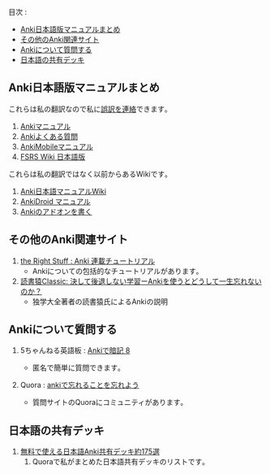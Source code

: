 
目次 :
- [Anki日本語版マニュアルまとめ](#anki日本語版マニュアルまとめ)
- [その他のAnki関連サイト](#その他のanki関連サイト)
- [Ankiについて質問する](#ankiについて質問する)
- [日本語の共有デッキ](#日本語の共有デッキ)


## Anki日本語版マニュアルまとめ


これらは私の翻訳なので私に[誤訳を連絡](https://forms.gle/FeBrhcgasYfYcQkZ7)できます｡

1. [Ankiマニュアル](https://shigeyukey.github.io/anki-manual-jp/)
2. [Ankiよくある質問](https://shigeyukey.github.io/Anki-faqs-jp/)
3. [AnkiMobileマニュアル](https://shigeyukey.github.io/ankimobile-docs-jp/)
4. [FSRS Wiki 日本語版](https://shigeyukey.github.io/FSRS-jp/)


これらは私の翻訳ではなく以前からあるWikiです｡

1. [Anki日本語マニュアルWiki](https://wikiwiki.jp/rage2050/)
2. [AnkiDroid マニュアル](https://ankidroid.org/docs/manual-ja.html)
3. [Ankiのアドオンを書く](https://t-cool.github.io/anki-addon-docs-ja/)


## その他のAnki関連サイト

1. [the Right Stuff : Anki 連載チュートリアル](https://rs.luminousspice.com/index-how-to-anki/)
    * Ankiについての包括的なチュートリアルがあります｡
1. [読書猿Classic: 決して後退しない学習ーAnkiを使うとどうして一生忘れないのか？](https://readingmonkey.blog.fc2.com/blog-entry-678.html)
    * 独学大全著者の読書猿氏によるAnkiの説明



## Ankiについて質問する


1. 5ちゃんねる英語板 : [Ankiで暗記 8](https://itest.5ch.net/lavender/test/read.cgi/english/1667462453)
    * 匿名で簡単に質問できます｡

1. Quora : [ankiで忘れることを忘れよう](https://ankiflashcards.quora.com/)
    * 質問サイトのQuoraにコミュニティがあります｡



## 日本語の共有デッキ

1. [無料で使える日本語Anki共有デッキ約175選](https://ankideckjp.quora.com/%E7%84%A1%E6%96%99%E3%81%A7%E4%BD%BF%E3%81%88%E3%82%8B-%E6%97%A5%E6%9C%AC%E8%AA%9E%E9%99%90%E5%AE%9AAnki%E5%85%B1%E6%9C%89%E3%83%87%E3%83%83%E3%82%AD%E7%B4%84175%E9%81%B8)
    1. Quoraで私がまとめた日本語共有デッキのリストです｡

